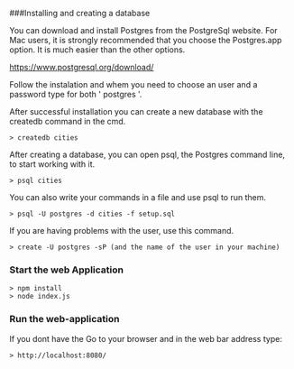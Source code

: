 
###Installing and creating a database

You can download and install Postgres from the PostgreSql website. For Mac users, it is strongly recommended that you choose the Postgres.app option. It is much easier than the other options.

https://www.postgresql.org/download/

Follow the instalation and whem you need to choose an user and a password type for both  ' postgres '.

After successful installation you can create a new database with the createdb command in the cmd.

```
> createdb cities

```
After creating a database, you can open psql, the Postgres command line, to start working with it.

```
> psql cities

```
You can also write your commands in a file and use psql to run them.

```
> psql -U postgres -d cities -f setup.sql

```
If you are having problems with the user, use this command.

```
> create -U postgres -sP (and the name of the user in your machine)

```
### Start the web Application

```
> npm install
> node index.js

```
### Run the web-application

If you dont have the
Go to your browser and in the web bar address type:

```
> http://localhost:8080/

```
